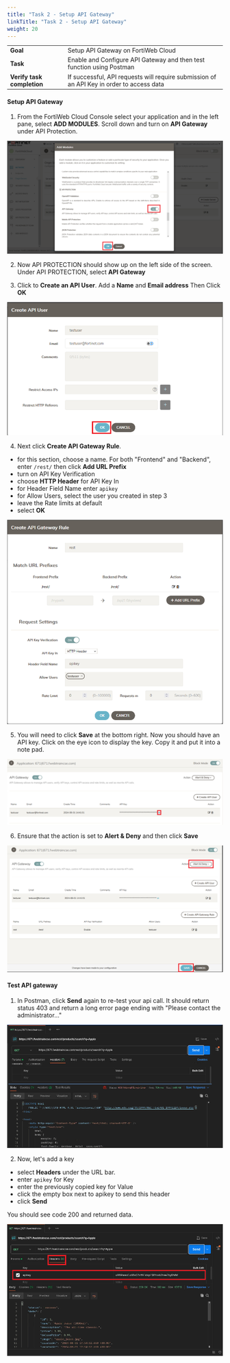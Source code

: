 ```yaml
---
title: "Task 2 - Setup API Gateway"
linkTitle: "Task 2 - Setup API Gateway"
weight: 20
---
```


|                            |    |  
|----------------------------| ----
| **Goal**                   | Setup API Gateway on FortiWeb Cloud
| **Task**                   | Enable and Configure API Gateway and then test function using Postman
| **Verify task completion** | If successful, API requests will require submission of an API Key in order to access data

#### Setup API Gateway

1.  From the FortiWeb Cloud Console select your application and in the left pane, select **ADD MODULES**.  Scroll down and turn on **API Gateway** under API Protection.

![api on](api-on.png)

2.  Now API PROTECTION should show up on the left side of the screen. Under API PROTECTION, select **API Gateway**

3. Click to **Create an API User**. Add a **Name** and **Email address** Then Click **OK**

![api user](api-user.png)

4.  Next click **Create API Gateway Rule**.  

- for this section, choose a name.  For both "Frontend" and "Backend", enter ```/rest/``` then click **Add URL Prefix**
- turn on API Key Verification
- choose **HTTP Header** for API Key In
- for Header Field Name enter ```apikey```
- for Allow Users, select the user you created in step 3
- leave the Rate limits at default
- select **OK**

![api rule](api-rule.png)

5. You will need to click **Save** at the bottom right.  Now you should have an API key. Click on the eye icon to display the key.  Copy it and put it into a note pad.

![see key](see-key.png)

6. Ensure that the action is set to **Alert & Deny** and then click **Save**

![api save](api-save.png)

#### Test API gateway

1.  In Postman, click **Send** again to re-test your api call.  It should return status 403 and return a long error page ending with "Please contact the administrator..."

![no key](no-key.png)

2. Now, let's add a key

- select **Headers** under the URL bar.
- enter ```apikey``` for Key
- enter the previously copied key for Value
- click the empty box next to apikey to send this header
- click **Send**

You should see code 200 and returned data.

![yes key](yes-key.png)